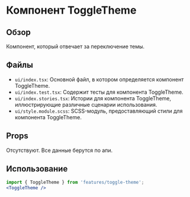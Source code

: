 # Компонент ToggleTheme

## Обзор
Компонент, который отвечает за переключение темы.

## Файлы

- `ui/index.tsx`: Основной файл, в котором определяется компонент ToggleTheme.
- `ui/index.test.tsx`: Содержит тесты для компонента ToggleTheme.
- `ui/index.stories.tsx`: Истории для компонента ToggleTheme, иллюстрирующие различные сценарии использования.
- `ui/style.module.scss`: SCSS-модуль, предоставляющий стили для компонента ToggleTheme.

## Props
Отсутствуют. Все данные берутся по апи.

## Использование
```jsx
import { ToggleTheme } from 'features/toggle-theme';
<ToggleTheme />
```